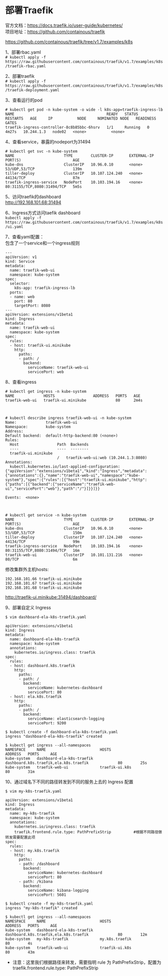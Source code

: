 部署Traefik
=============
官方文档：https://docs.traefik.io/user-guide/kubernetes/  
项目地址：https://github.com/containous/traefik  

https://github.com/containous/traefik/tree/v1.7/examples/k8s  

1、部署rbac.yaml  
``` # kubectl apply -f https://raw.githubusercontent.com/containous/traefik/v1.7/examples/k8s/traefik-rbac.yaml ```  

2、部署traefik  
``` # kubectl apply -f https://raw.githubusercontent.com/containous/traefik/v1.7/examples/k8s/traefik-deployment.yaml ```  

3、查看运行的pod  
```
# kubectl get pod -n kube-system -o wide -l k8s-app=traefik-ingress-lb
NAME                                         READY   STATUS    RESTARTS   AGE     IP           NODE     NOMINATED NODE   READINESS GATES
traefik-ingress-controller-8c8b85bbc-6hsrv   1/1     Running   0          4m27s   10.244.1.3   node02   <none>           <none>
```  

4、查看service，暴露的nodeport为31494  
```
# kubectl get svc -n kube-system
NAME                      TYPE        CLUSTER-IP       EXTERNAL-IP   PORT(S)                       AGE
kube-dns                  ClusterIP   10.96.0.10       <none>        53/UDP,53/TCP                 139m
tiller-deploy             ClusterIP   10.107.124.240   <none>        44134/TCP                     87m
traefik-ingress-service   NodePort    10.103.194.16    <none>        80:31155/TCP,8080:31494/TCP   5m5s
```  

5、访问traefik的dashboard  
http://192.168.101.68:31494  


6、Ingress方式访问taefik dashboard  
``` kubectl apply -f https://raw.githubusercontent.com/containous/traefik/v1.7/examples/k8s/ui.yaml ```  

7、查看yaml配置：  
包含了一个service和一个ingress规则  
```
---
apiVersion: v1
kind: Service
metadata:
  name: traefik-web-ui
  namespace: kube-system
spec:
  selector:
    k8s-app: traefik-ingress-lb
  ports:
  - name: web
    port: 80
    targetPort: 8080
---
apiVersion: extensions/v1beta1
kind: Ingress
metadata:
  name: traefik-web-ui
  namespace: kube-system
spec:
  rules:
  - host: traefik-ui.minikube
    http:
      paths:
      - path: /
        backend:
          serviceName: traefik-web-ui
          servicePort: web
```  

8、查看ingress  
```
# kubectl get ingress -n kube-system
NAME             HOSTS                 ADDRESS   PORTS   AGE
traefik-web-ui   traefik-ui.minikube             80      2m4s



# kubectl describe ingress traefik-web-ui -n kube-system
Name:             traefik-web-ui
Namespace:        kube-system
Address:          
Default backend:  default-http-backend:80 (<none>)
Rules:
  Host                 Path  Backends
  ----                 ----  --------
  traefik-ui.minikube  
                       /   traefik-web-ui:web (10.244.1.3:8080)
Annotations:
  kubectl.kubernetes.io/last-applied-configuration:  {"apiVersion":"extensions/v1beta1","kind":"Ingress","metadata":{"annotations":{},"name":"traefik-web-ui","namespace":"kube-system"},"spec":{"rules":[{"host":"traefik-ui.minikube","http":{"paths":[{"backend":{"serviceName":"traefik-web-ui","servicePort":"web"},"path":"/"}]}}]}}

Events:  <none>



# kubectl get service -n kube-system 
NAME                      TYPE        CLUSTER-IP       EXTERNAL-IP   PORT(S)                       AGE
kube-dns                  ClusterIP   10.96.0.10       <none>        53/UDP,53/TCP                 150m
tiller-deploy             ClusterIP   10.107.124.240   <none>        44134/TCP                     99m
traefik-ingress-service   NodePort    10.103.194.16    <none>        80:31155/TCP,8080:31494/TCP   16m
traefik-web-ui            ClusterIP   10.101.131.216   <none>        80/TCP                        6m
```  

修改集群外主机hosts:  
```
192.168.101.66 traefik-ui.minikube
192.168.101.67 traefik-ui.minikube
192.168.101.68 traefik-ui.minikube
```  

http://traefik-ui.minikube:31494/dashboard/

9、部署自定义 Ingress
```
$ vim dashboard-ela-k8s-traefik.yaml

apiVersion: extensions/v1beta1
kind: Ingress
metadata:
  name: dashboard-ela-k8s-traefik
  namespace: kube-system
  annotations:
    kubernetes.io/ingress.class: traefik
spec:
  rules:
  - host: dashboard.k8s.traefik
    http:
      paths:
      - path: /  
        backend:
          serviceName: kubernetes-dashboard
          servicePort: 80
  - host: ela.k8s.traefik
    http:
      paths:
      - path: /  
        backend:
          serviceName: elasticsearch-logging
          servicePort: 9200

$ kubectl create -f dashboard-ela-k8s-traefik.yaml
ingress "dashboard-ela-k8s-traefik" created

$ kubectl get ingress --all-namespaces
NAMESPACE     NAME                        HOSTS                                   ADDRESS   PORTS     AGE
kube-system   dashboard-ela-k8s-traefik   dashboard.k8s.traefik,ela.k8s.traefik             80        25s
kube-system   traefik-web-ui              traefik-ui.k8s                                    80        31m
```  

10、通过域名下不同的路径转发到不同的服务上去的 Ingress 配置  
```
$ vim my-k8s-traefik.yaml

apiVersion: extensions/v1beta1
kind: Ingress
metadata:
  name: my-k8s-traefik
  namespace: kube-system
  annotations:
    kubernetes.io/ingress.class: traefik
    traefik.frontend.rule.type: PathPrefixStrip          #根据不同路径做转发需要配置此项
spec:
  rules:
  - host: my.k8s.traefik
    http:
      paths:
      - path: /dashboard
        backend:
          serviceName: kubernetes-dashboard
          servicePort: 80
      - path: /kibana
        backend:
          serviceName: kibana-logging
          servicePort: 5601

$ kubectl create -f my-k8s-traefik.yaml
ingress "my-k8s-traefik" created

$ kubectl get ingress --all-namespaces
NAMESPACE     NAME                        HOSTS                                   ADDRESS   PORTS     AGE
kube-system   dashboard-ela-k8s-traefik   dashboard.k8s.traefik,ela.k8s.traefik             80        12m
kube-system   my-k8s-traefik              my.k8s.traefik                                    80        4s
kube-system   traefik-web-ui              traefik-ui.k8s                                    80        43m
```  
- 注意：这里我们根据路径来转发，需要指明 rule 为 PathPrefixStrip，配置为 traefik.frontend.rule.type: PathPrefixStrip  




